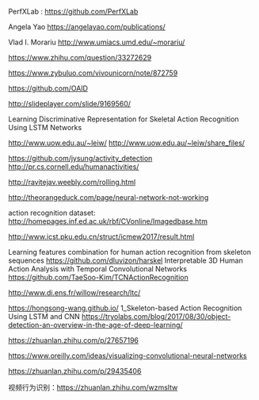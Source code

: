 PerfXLab : https://github.com/PerfXLab

Angela Yao https://angelayao.com/publications/

Vlad I. Morariu http://www.umiacs.umd.edu/~morariu/

https://www.zhihu.com/question/33272629

https://www.zybuluo.com/vivounicorn/note/872759

https://github.com/OAID

http://slideplayer.com/slide/9169560/

Learning Discriminative Representation for Skeletal Action Recognition Using LSTM Networks

http://www.uow.edu.au/~leiw/
http://www.uow.edu.au/~leiw/share_files/

https://github.com/jysung/activity_detection
http://pr.cs.cornell.edu/humanactivities/

http://ravitejav.weebly.com/rolling.html

http://theorangeduck.com/page/neural-network-not-working


action recognition dataset: http://homepages.inf.ed.ac.uk/rbf/CVonline/Imagedbase.htm

http://www.icst.pku.edu.cn/struct/icmew2017/result.html

Learning features combination for human action recognition from skeleton sequences https://github.com/dluvizon/harskel
Interpretable 3D Human Action Analysis with Temporal Convolutional Networks https://github.com/TaeSoo-Kim/TCNActionRecognition

http://www.di.ens.fr/willow/research/ltc/

https://hongsong-wang.github.io/
1_Skeleton-based Action Recognition Using LSTM and CNN
https://tryolabs.com/blog/2017/08/30/object-detection-an-overview-in-the-age-of-deep-learning/

https://zhuanlan.zhihu.com/p/27657196

https://www.oreilly.com/ideas/visualizing-convolutional-neural-networks

https://zhuanlan.zhihu.com/p/29435406

视频行为识别：https://zhuanlan.zhihu.com/wzmsltw




